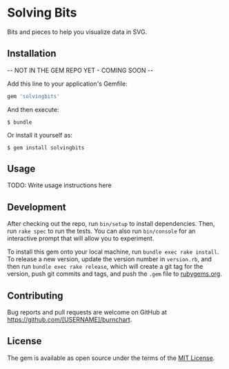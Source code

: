 # **S**ol**v**in**g** Bits

Bits and pieces to help you visualize data in SVG.

## Installation

-- NOT IN THE GEM REPO YET - COMING SOON --

Add this line to your application's Gemfile:

```ruby
gem 'solvingbits'
```

And then execute:

    $ bundle

Or install it yourself as:

    $ gem install solvingbits

## Usage

TODO: Write usage instructions here

## Development

After checking out the repo, run `bin/setup` to install dependencies. Then, run `rake spec` to run the tests. You can also run `bin/console` for an interactive prompt that will allow you to experiment.

To install this gem onto your local machine, run `bundle exec rake install`. To release a new version, update the version number in `version.rb`, and then run `bundle exec rake release`, which will create a git tag for the version, push git commits and tags, and push the `.gem` file to [rubygems.org](https://rubygems.org).

## Contributing

Bug reports and pull requests are welcome on GitHub at https://github.com/[USERNAME]/burnchart.

## License

The gem is available as open source under the terms of the [MIT License](https://opensource.org/licenses/MIT).
